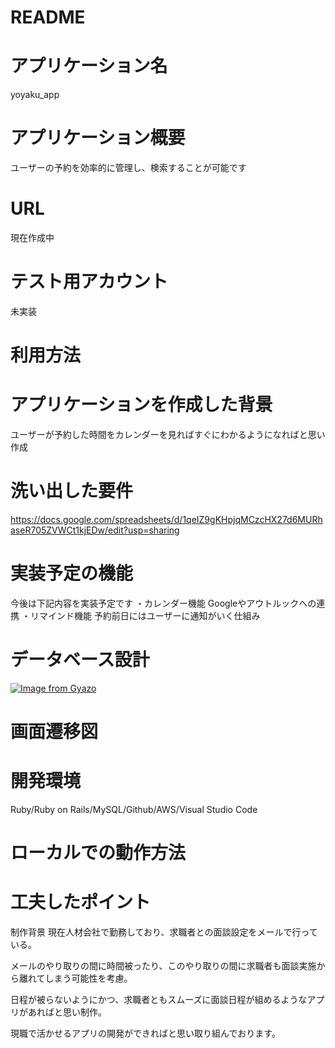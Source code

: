 # README

# アプリケーション名	
yoyaku_app

# アプリケーション概要	
ユーザーの予約を効率的に管理し、検索することが可能です

# URL	
現在作成中

# テスト用アカウント	
未実装

# 利用方法	


# アプリケーションを作成した背景	
ユーザーが予約した時間をカレンダーを見ればすぐにわかるようになればと思い作成

# 洗い出した要件	
https://docs.google.com/spreadsheets/d/1qeIZ9gKHpjqMCzcHX27d6MURhaseR705ZVWCt1kjEDw/edit?usp=sharing

# 実装予定の機能	
 今後は下記内容を実装予定です
 ・カレンダー機能 Googleやアウトルックへの連携
 ・リマインド機能 予約前日にはユーザーに通知がいく仕組み

# データベース設計	
[![Image from Gyazo](https://i.gyazo.com/0b91c820f8ec12e6f1a602fcf2ac06fb.png)](https://gyazo.com/0b91c820f8ec12e6f1a602fcf2ac06fb)

# 画面遷移図	

# 開発環境	
Ruby/Ruby on Rails/MySQL/Github/AWS/Visual Studio Code

# ローカルでの動作方法

# 工夫したポイント
制作背景
現在人材会社で勤務しており、求職者との面談設定をメールで行っている。 

メールのやり取りの間に時間被ったり、このやり取りの間に求職者も面談実施から離れてしまう可能性を考慮。  

日程が被らないようにかつ、求職者ともスムーズに面談日程が組めるようなアプリがあればと思い制作。  

現職で活かせるアプリの開発ができればと思い取り組んでおります。